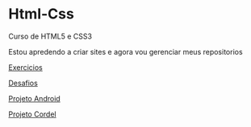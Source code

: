 # Html-Css
 Curso de HTML5 e CSS3

 Estou apredendo a criar sites e agora vou gerenciar meus repositorios

<a href="https://jeancandido.github.io/Html-Css/exercicios">Exercicios</a>

<a href="https://jeancandido.github.io/Html-Css/desafios">Desafios</a>

<a href="https://jeancandido.github.io/projeto-android">Projeto Android</a>

<a href="https://jeancandido.github.io/projeto-cordel">Projeto Cordel</a>